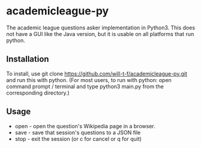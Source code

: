 # academicleague-py
The academic league questions asker implementation in Python3. This does not have a GUI like the Java version, but it is usable on all platforms that run python.

## Installation
To install, use git clone https://github.com/will-t-f/academicleague-py.git and run this with python.
(For most users, to run with python: open command prompt / terminal and type python3 main.py from the corresponding directory.)

## Usage
- open - open the question's Wikipedia page in a browser.
- save - save that session's questions to a JSON file
- stop - exit the session (or c for cancel or q for quit)
